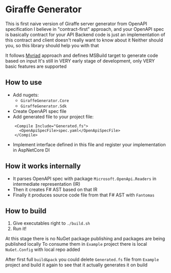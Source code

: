 # Giraffe Generator

This is first naive version of Giraffe server generator from OpenAPI specification
I believe in "contract-first" approach, and your OpenAPI spec is basically contract for your API
Backend code is just an implementation of this contract and client doesn't really want to know about it
Neither should you, so this library should help you with that

It follows [Myriad](https://github.com/MoiraeSoftware/myriad) approach and defines MSBuild target to generate code based on input
It's still in VERY early stage of development, only VERY basic features are supported

## How to use

- Add nugets:
    - `GiraffeGenerator.Core`
    - `GiraffeGenerator.Sdk`
- Create OpenAPI spec file
- Add generated file to your project file:
```
    <Compile Include="Generated.fs">
      <OpenApiSpecFile>spec.yaml</OpenApiSpecFile>
    </Compile>
```
- Implement interface defined in this file and register your implementation in AspNetCore DI

## How it works internally

- It parses OpenAPI spec with package `Microsoft.OpenApi.Readers` in intermediate representation (IR)
- Then it creates F# AST based on that IR
- Finally it produces source code file from that F# AST with `Fantomas`

## How to build

1. Give executables right to `./build.sh`
1. Run it!

At this stage there is no NuGet package publishing and packages are being published locally
To consume them in `Example` project there is local `NuGet.Config` with local repo added

After first full `build&pack` you could delete `Generated.fs` file from `Example` project and build it again to see that it actually generates it on build